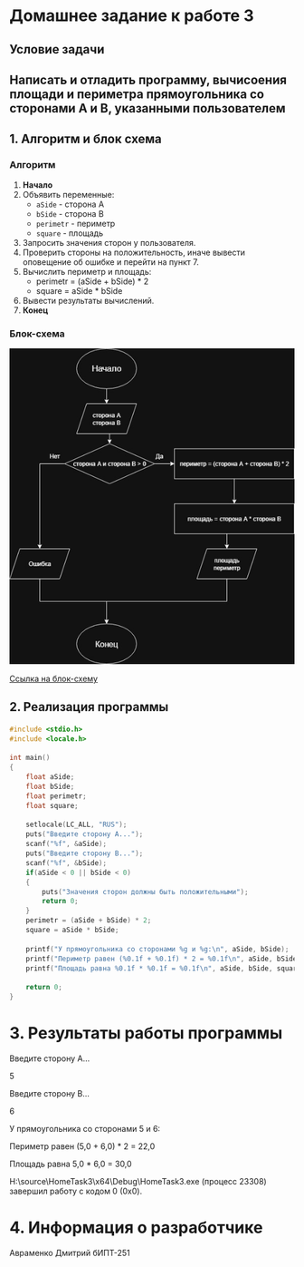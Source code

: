 # Домашнее задание к работе 3

## Условие задачи
Написать и отладить программу, вычисоения площади и периметра прямоугольника со сторонами A и B, указанными пользователем
---
## 1. Алгоритм и блок схема

### Алгоритм
1. **Начало**
2. Объявить переменные:
   - `aSide` - сторона А
   - `bSide` - сторона B
   - `perimetr` - периметр
   - `square` - площадь 
3. Запросить значения сторон у пользователя.
4. Проверить стороны на положительность, иначе вывести оповещение об ошибке и перейти на пункт 7.
5. Вычислить периметр и площадь:
   - perimetr = (aSide + bSide) * 2
   - square = aSide * bSide
6. Вывести результаты вычислений.
7. **Конец**

### Блок-схема
![Блок-схема алгоритма](Lab3_schema2.jpg)

 [Ссылка на блок-схему](https://viewer.diagrams.net/?tags=%7B%7D&lightbox=1&highlight=0000ff&edit=_blank&layers=1&nav=1&title=%D0%94%D0%B8%D0%B0%D0%B3%D1%80%D0%B0%D0%BC%D0%BC%D0%B0%20%D0%B1%D0%B5%D0%B7%20%D0%BD%D0%B0%D0%B7%D0%B2%D0%B0%D0%BD%D0%B8%D1%8F.drawio&dark=auto#Uhttps%3A%2F%2Fdrive.google.com%2Fuc%3Fid%3D1JE9sQFAiP4rrBna6plOgZQKffOCHrX-w%26export%3Ddownload)

 ## 2. Реализация программы

```c
#include <stdio.h>
#include <locale.h>

int main()
{
	float aSide;
	float bSide;
	float perimetr;
	float square;

	setlocale(LC_ALL, "RUS");
	puts("Введите сторону А...");
	scanf("%f", &aSide);
	puts("Введите сторону В...");
	scanf("%f", &bSide);
	if(aSide < 0 || bSide < 0)
	{
		puts("Значения сторон должны быть положительными");
		return 0;
	}
	perimetr = (aSide + bSide) * 2;
	square = aSide * bSide;

	printf("У прямоугольника со сторонами %g и %g:\n", aSide, bSide);
	printf("Периметр равен (%0.1f + %0.1f) * 2 = %0.1f\n", aSide, bSide, perimetr);
	printf("Площадь равна %0.1f * %0.1f = %0.1f\n", aSide, bSide, square);

	return 0;
}
```
# 3. Результаты работы программы
Введите сторону А...

5

Введите сторону В...

6

У прямоугольника со сторонами 5 и 6:

Периметр равен (5,0 + 6,0) * 2 = 22,0

Площадь равна 5,0 * 6,0 = 30,0

H:\source\HomeTask3\x64\Debug\HomeTask3.exe (процесс 23308) завершил работу с кодом 0 (0x0).
# 4. Информация о разработчике
Авраменко Дмитрий бИПТ-251
